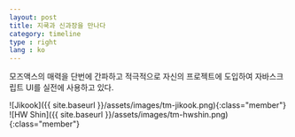 ```yaml
---
layout: post
title: 지쿡과 신과장을 만나다
category: timeline
type : right
lang : ko
---
```






모즈액스의 매력을 단번에 간파하고 적극적으로 자신의 프로젝트에 도입하여 자바스크립트 UI를 실전에 사용하고 있다.

![Jikook]({{ site.baseurl }}/assets/images/tm-jikook.png){:class="member"}
![HW Shin]({{ site.baseurl }}/assets/images/tm-hwshin.png){:class="member"}